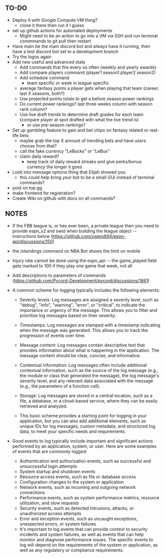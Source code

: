 TO-DO 
-----
- Deploy it with Google Compute VM thing? 
    - clone it there then run it I guess
- set up github actions for automated deployments
    - Might need to be an action to go into a VM via SSH and run terminal commmands to git pull then restart
- Have main be the main discord bot and always have it running, then have a test discord bot set to a development branch
- Try the logos again
- Add new useful and advanced stats
    - Add commands that fire every so often (weekly and yearly awards)
    - Add compare players command (player1 season1 player2 season2)
    - Add schedule command
        - team specific or week in league specific
    - average fantasy points a player gets when playing that team (career, last X seasons, both?)
    - Use projected points totals to get a before season power rankings
    - Do current power rankings? last three weeks column with season rank column?
     - Use live draft trends to determine draft grades for each team (compare player at spot drafted with what the live trend is)
        - or use pre-season rankings? 
- Set up gambling feature to gain and bet chips on fantasy related or real-life bets
    - maybe grab the top X amount of trending bets and have users choose from that?
    - call the fake currency "LeBucks" or "LeBux"
    - claim daily reward?
        - keep track of daily reward streaks and give perks/bonus currency the longer it goes
- Look into message options thing that Elijah showed you
    - this could help bring your bot to be a small GUI instead of terminal commands?
- post on top.gg
- make frontend for registration?
- Create Wiki on github with docs on all commands?


NOTES
-----
- If the FBB league is, or has ever been, a private league then you need to provide 
    espn_s2 and swid when building the league object -- instructions below
    (https://github.com/cwendt94/espn-api/discussions/150)

- the /standings command on NBA Bot shows the limit on mobile

- Injury rate cannot be done using the espn_api -- the game_played field gets marked to 100 if 
    they play one game that week, not all

- Add descriptions to parameters of commands (https://github.com/Pycord-Development/pycord/discussions/1861)

- A common scheme for logging typically includes the following elements:

    - Severity levels: Log messages are assigned a severity level, such as "debug", "info", "warning", "error", or "critical", to indicate the importance or urgency of the message. This allows you to filter and prioritize log messages based on their severity.

    - Timestamps: Log messages are stamped with a timestamp indicating when the message was generated. This allows you to track the progression of events over time.

    - Message content: Log messages contain descriptive text that provides information about what is happening in the application. The message content should be clear, concise, and informative.

    - Contextual information: Log messages often include additional contextual information, such as the source of the log message (e.g., the module or class that generated the message), the log message's severity level, and any relevant data associated with the message (e.g., the parameters of a function call).

    - Storage: Log messages are stored in a central location, such as a file, a database, or a cloud-based service, where they can be easily retrieved and analyzed.
    
    - This basic scheme provides a starting point for logging in your application, but you can also add additional elements, such as unique IDs for log messages, custom metadata, and structured log data, to meet your specific needs and requirements.

- Good events to log typically include important and significant actions performed by an application, system, or user. Here are some examples of events that are commonly logged:

    - Authentication and authorization events, such as successful and unsuccessful login attempts
    - System startup and shutdown events
    - Resource access events, such as file or database access
    - Configuration changes to the system or application
    - Network events, such as incoming and outgoing network connections
    - Performance events, such as system performance metrics, resource utilization, and slow requests
    - Security events, such as detected intrusions, attacks, or unauthorized access attempts
    - Error and exception events, such as uncaught exceptions, unexpected errors, or system failures
    - It's important to log events that can provide context to security incidents and system failures, as well as events that can help monitor and diagnose performance issues. The specific events to log will depend on the requirements of the system or application, as well as any regulatory or compliance requirements.